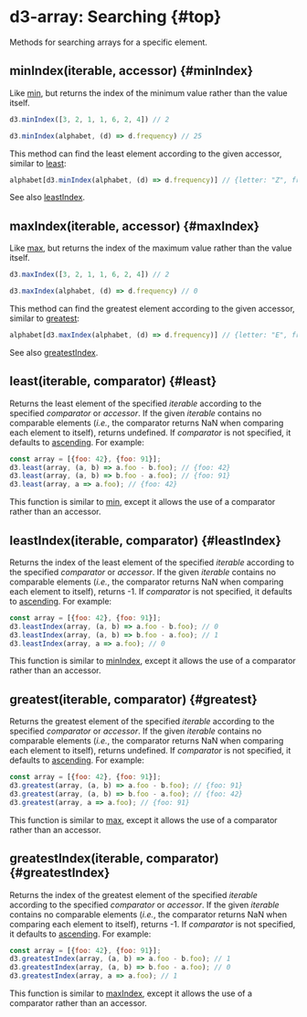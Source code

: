 # d3-array: Searching {#top}

Methods for searching arrays for a specific element.

## minIndex(iterable, accessor) {#minIndex}

<!-- [Source](https://github.com/d3/d3-array/blob/main/src/minIndex.js) -->
<!-- [Examples](https://observablehq.com/@d3/d3-extent) -->

Like [min](#min), but returns the index of the minimum value rather than the value itself.

```js
d3.minIndex([3, 2, 1, 1, 6, 2, 4]) // 2
```
```js
d3.minIndex(alphabet, (d) => d.frequency) // 25
```

This method can find the least element according to the given accessor, similar to [least](#least):

```js
alphabet[d3.minIndex(alphabet, (d) => d.frequency)] // {letter: "Z", frequency: 0.00074}
```

See also [leastIndex](#leastIndex).

## maxIndex(iterable, accessor) {#maxIndex}

<!-- [Source](https://github.com/d3/d3-array/blob/main/src/maxIndex.js) -->
<!-- [Examples](https://observablehq.com/@d3/d3-extent) -->

Like [max](#max), but returns the index of the maximum value rather than the value itself.

```js
d3.maxIndex([3, 2, 1, 1, 6, 2, 4]) // 2
```
```js
d3.maxIndex(alphabet, (d) => d.frequency) // 0
```

This method can find the greatest element according to the given accessor, similar to [greatest](#greatest):

```js
alphabet[d3.maxIndex(alphabet, (d) => d.frequency)] // {letter: "E", frequency: 0.12702}
```

See also [greatestIndex](#greatestIndex).

## least(iterable, comparator) {#least}

<!-- [Source](https://github.com/d3/d3-array/blob/main/src/least.js) -->
<!-- [Examples](https://observablehq.com/@d3/d3-least) -->

Returns the least element of the specified *iterable* according to the specified *comparator* or *accessor*. If the given *iterable* contains no comparable elements (*i.e.*, the comparator returns NaN when comparing each element to itself), returns undefined. If *comparator* is not specified, it defaults to [ascending](#ascending). For example:

```js
const array = [{foo: 42}, {foo: 91}];
d3.least(array, (a, b) => a.foo - b.foo); // {foo: 42}
d3.least(array, (a, b) => b.foo - a.foo); // {foo: 91}
d3.least(array, a => a.foo); // {foo: 42}
```

This function is similar to [min](#min), except it allows the use of a comparator rather than an accessor.

## leastIndex(iterable, comparator) {#leastIndex}

<!-- [Source](https://github.com/d3/d3-array/blob/main/src/leastIndex.js) -->
<!-- [Examples](https://observablehq.com/@d3/d3-least) -->

Returns the index of the least element of the specified *iterable* according to the specified *comparator* or *accessor*. If the given *iterable* contains no comparable elements (*i.e.*, the comparator returns NaN when comparing each element to itself), returns -1. If *comparator* is not specified, it defaults to [ascending](#ascending). For example:

```js
const array = [{foo: 42}, {foo: 91}];
d3.leastIndex(array, (a, b) => a.foo - b.foo); // 0
d3.leastIndex(array, (a, b) => b.foo - a.foo); // 1
d3.leastIndex(array, a => a.foo); // 0
```

This function is similar to [minIndex](#minIndex), except it allows the use of a comparator rather than an accessor.

## greatest(iterable, comparator) {#greatest}

<!-- [Source](https://github.com/d3/d3-array/blob/main/src/greatest.js) -->
<!-- [Examples](https://observablehq.com/@d3/d3-least) -->

Returns the greatest element of the specified *iterable* according to the specified *comparator* or *accessor*. If the given *iterable* contains no comparable elements (*i.e.*, the comparator returns NaN when comparing each element to itself), returns undefined. If *comparator* is not specified, it defaults to [ascending](#ascending). For example:

```js
const array = [{foo: 42}, {foo: 91}];
d3.greatest(array, (a, b) => a.foo - b.foo); // {foo: 91}
d3.greatest(array, (a, b) => b.foo - a.foo); // {foo: 42}
d3.greatest(array, a => a.foo); // {foo: 91}
```

This function is similar to [max](#max), except it allows the use of a comparator rather than an accessor.

## greatestIndex(iterable, comparator) {#greatestIndex}

<!-- [Source](https://github.com/d3/d3-array/blob/main/src/greatestIndex.js) -->
<!-- [Examples](https://observablehq.com/@d3/d3-least) -->

Returns the index of the greatest element of the specified *iterable* according to the specified *comparator* or *accessor*. If the given *iterable* contains no comparable elements (*i.e.*, the comparator returns NaN when comparing each element to itself), returns -1. If *comparator* is not specified, it defaults to [ascending](#ascending). For example:

```js
const array = [{foo: 42}, {foo: 91}];
d3.greatestIndex(array, (a, b) => a.foo - b.foo); // 1
d3.greatestIndex(array, (a, b) => b.foo - a.foo); // 0
d3.greatestIndex(array, a => a.foo); // 1
```

This function is similar to [maxIndex](#maxIndex), except it allows the use of a comparator rather than an accessor.
